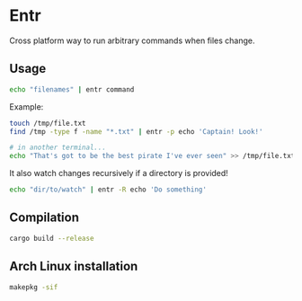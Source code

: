# Entr

Cross platform way to run arbitrary commands when files change.

## Usage

```bash
echo "filenames" | entr command
```

Example:

```bash
touch /tmp/file.txt
find /tmp -type f -name "*.txt" | entr -p echo 'Captain! Look!'

# in another terminal...
echo "That's got to be the best pirate I've ever seen" >> /tmp/file.txt
```

It also watch changes recursively if a directory is provided!

```bash
echo "dir/to/watch" | entr -R echo 'Do something'
```

## Compilation

```bash
cargo build --release
```

## Arch Linux installation

```bash
makepkg -sif
```
